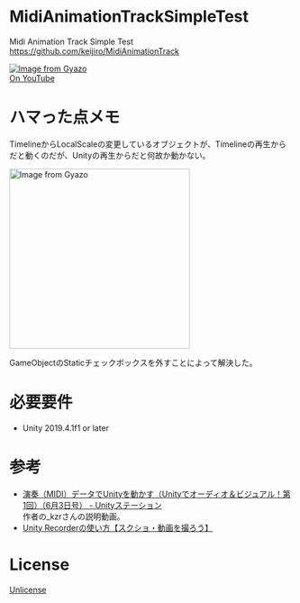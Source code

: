 # MidiAnimationTrackSimpleTest
Midi Animation Track Simple Test https://github.com/keijiro/MidiAnimationTrack
  
[![Image from Gyazo](https://i.gyazo.com/16bde44a3651c754a43b8d79edd2a92d.gif)](https://gyazo.com/16bde44a3651c754a43b8d79edd2a92d)  
[On YouTube](https://youtu.be/rLj5W-q6ovw)

# ハマった点メモ
TimelineからLocalScaleの変更しているオブジェクトが、Timelineの再生からだと動くのだが、Unityの再生からだと何故か動かない。  
  
<a href="https://gyazo.com/0e51aeac586b0822f0129ce880e6e5f4"><img src="https://i.gyazo.com/0e51aeac586b0822f0129ce880e6e5f4.png" alt="Image from Gyazo" width="320"/></a>  
  
GameObjectのStaticチェックボックスを外すことによって解決した。

# 必要要件
- Unity 2019.4.1f1 or later

# 参考
- [演奏（MIDI）データでUnityを動かす（Unityでオーディオ＆ビジュアル！第1回）（6月3日号） - Unityステーション](https://youtu.be/JxUcGRTHnL8)   
作者の_kzrさんの説明動画。  
- [Unity Recorderの使い方【スクショ・動画を撮ろう】](https://dkrevel.com/unity-explain/unity-recorder/)


# License
[Unlicense](https://unlicense.org/)
